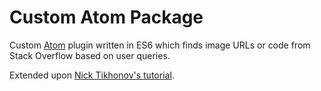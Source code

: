 # Custom Atom Package
Custom [Atom](https://atom.io) plugin written in ES6 which finds image URLs or code from Stack Overflow based on user queries.

Extended upon [Nick Tikhonov's tutorial](https://github.com/NickTikhonov/sourcefetch-tutorial).
